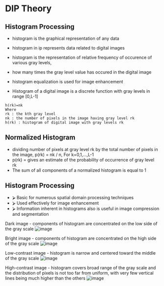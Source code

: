 # DIP Theory 


## Histogram Processing

- histogram is the graphical representation of any data
- histogram in ip represents data related to digital images
- histogram is the representation of relative frequency of occurence of various gray levels,
- how many times the gray level value has occured in the digital image
- histogram equalization is used for image enhancement

- Histogram of a digital image is a discrete function with gray levels in range [0,L-1] 

```
h(rk)=nk
Where
rk : the kth gray level
nk : the number of pixels in the image having gray level rk
h(rk) : histogram of digital image with gray levels rk
```

## Normalized Histogram

- dividing number of pixels at gray level rk by the total number of pixels in the image, p(rk) = nk / n, For k=0,1,...,L-1
- p(rk) = gives an estimate of the probability of occurrence of gray level rk
- The sum of all components of a normalized histogram is equal to 1

## Histogram Processing
- ⮚ Basic for numerous spatial domain processing techniques
- ⮚ Used effectively for image enhancement
- ⮚ Information inherent in histograms also is useful in image compression and segmentation

Dark image - components of histogram are concentrated on the low side of the gray scale
![image](https://user-images.githubusercontent.com/59027621/179795040-2222f1fc-4379-4896-be17-9ffce59210fd.png)

Bright image - components of histogram are concentrated on the high side of the gray scale
![image](https://user-images.githubusercontent.com/59027621/179795086-9ae6cabd-9bac-4d1f-b74b-ad3fe3d23e69.png)

Low-contrast image - histogram is narrow and centered toward the middle of the gray scale
![image](https://user-images.githubusercontent.com/59027621/179795338-79ccfd97-ee16-418f-a579-4b16bccf1839.png)

High-contrast image - histogram covers broad range of the gray scale and the distribution of pixels is not too far from uniform, with very few
vertical lines being much higher than the others
![image](https://user-images.githubusercontent.com/59027621/179795483-999faa64-ee6f-4b58-b943-c464ee519bc1.png)

